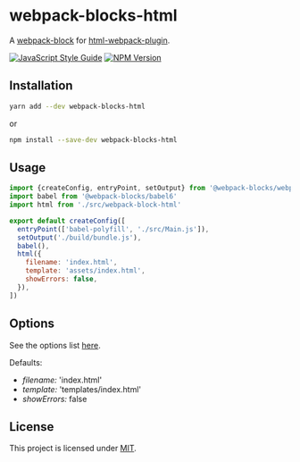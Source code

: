 # webpack-blocks-html

A [webpack-block](https://github.com/andywer/webpack-blocks) for [html-webpack-plugin](https://github.com/jantimon/html-webpack-plugin).

[![JavaScript Style Guide](https://img.shields.io/badge/code%20style-standard-brightgreen.svg)](http://standardjs.com/)
[![NPM Version](https://img.shields.io/npm/v/webpack-blocks-html.svg)](https://www.npmjs.com/package/webpack-blocks-html)

## Installation

```sh
yarn add --dev webpack-blocks-html
```

or

```sh
npm install --save-dev webpack-blocks-html
```

## Usage

```js
import {createConfig, entryPoint, setOutput} from '@webpack-blocks/webpack2'
import babel from '@webpack-blocks/babel6'
import html from './src/webpack-block-html'

export default createConfig([
  entryPoint(['babel-polyfill', './src/Main.js']),
  setOutput('./build/bundle.js'),
  babel(),
  html({
    filename: 'index.html',
    template: 'assets/index.html',
    showErrors: false,
  }),
])
```

## Options

See the options list [here](https://github.com/jantimon/html-webpack-plugin#configuration).

Defaults:

* *filename:* 'index.html'
* *template:* 'templates/index.html'
* *showErrors:* false

## License

This project is licensed under [MIT](https://github.com/ecliptic/webpack-blocks-html/blob/master/LICENSE).
